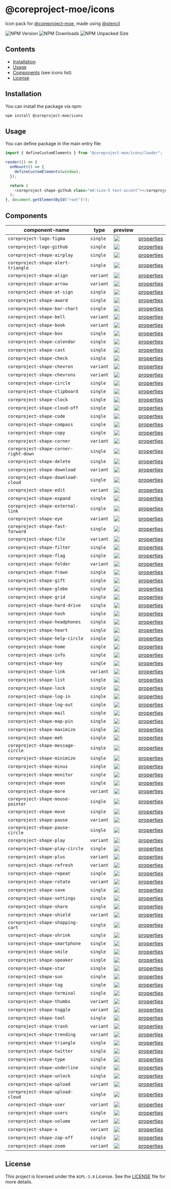# @coreproject-moe/icons

Icon pack for [@coreproject-moe](https://github.com/coreproject-moe), made using [@stencil](https://github.com/ionic-team/stencil)

![NPM Version](https://img.shields.io/npm/v/%40coreproject-moe%2Ficons?style=for-the-badge)
![NPM Downloads](https://img.shields.io/npm/dm/%40coreproject-moe%2Ficons?style=for-the-badge)
![NPM Unpacked Size](https://img.shields.io/npm/unpacked-size/%40coreproject-moe%2Ficons?style=for-the-badge)

## Contents

-   [Installation](#installation)
-   [Usage](#usage)
-   [Components](#components) (see icons list)
-   [License](#license)

## Installation

You can install the package via npm:

```bash
npm install @coreproject-moe/icons
```

## Usage

You can define package in the main entry file:

```ts
import { defineCustomElements } from "@coreproject-moe/icons/loader";

render(() => {
  onMount(() => {
    defineCustomElements(window);
  });

  return (
    <coreproject-shape-github class="md:size-5 text-accent"></coreproject-shape-github>
  );
}, document.getElementById("root")!);
```

## Components

<table><thead>
  <tr>
    <th>component-name</th>
    <th>type</th>
    <th>preview</th>
    <th></th>
  </tr></thead>
<tbody>
  
  <tr>
    <td><code>coreproject-logo-figma</code></td>
    <td><code>single</code></td>
    <td><img width="20" src="https://github.com/coreproject-moe/icons/blob/main/data/svg/figma.svg" /></td>
    <td><a href='https://github.com/coreproject-moe/icons/blob/main/src/components/coreproject-logo-figma/readme.md'>properties</a></td>
  </tr>
  
  <tr>
    <td><code>coreproject-logo-github</code></td>
    <td><code>single</code></td>
    <td><img width="20" src="https://github.com/coreproject-moe/icons/blob/main/data/svg/github.svg" /></td>
    <td><a href='https://github.com/coreproject-moe/icons/blob/main/src/components/coreproject-logo-github/readme.md'>properties</a></td>
  </tr>
  
  <tr>
    <td><code>coreproject-shape-airplay</code></td>
    <td><code>single</code></td>
    <td><img width="20" src="https://github.com/coreproject-moe/icons/blob/main/data/svg/airplay.svg" /></td>
    <td><a href='https://github.com/coreproject-moe/icons/blob/main/src/components/coreproject-shape-airplay/readme.md'>properties</a></td>
  </tr>
  
  <tr>
    <td><code>coreproject-shape-alert-triangle</code></td>
    <td><code>single</code></td>
    <td><img width="20" src="https://github.com/coreproject-moe/icons/blob/main/data/svg/alert-triangle.svg" /></td>
    <td><a href='https://github.com/coreproject-moe/icons/blob/main/src/components/coreproject-shape-alert-triangle/readme.md'>properties</a></td>
  </tr>
  
  <tr>
    <td><code>coreproject-shape-align</code></td>
    <td><code>variant</code></td>
    <td><img width="20" src="https://github.com/coreproject-moe/icons/blob/main/data/svg/align-center.svg" /></td>
    <td><a href='https://github.com/coreproject-moe/icons/blob/main/src/components/coreproject-shape-align/readme.md'>properties</a></td>
  </tr>
  
  <tr>
    <td><code>coreproject-shape-arrow</code></td>
    <td><code>variant</code></td>
    <td><img width="20" src="https://github.com/coreproject-moe/icons/blob/main/data/svg/arrow-down-left.svg" /></td>
    <td><a href='https://github.com/coreproject-moe/icons/blob/main/src/components/coreproject-shape-arrow/readme.md'>properties</a></td>
  </tr>
  
  <tr>
    <td><code>coreproject-shape-at-sign</code></td>
    <td><code>single</code></td>
    <td><img width="20" src="https://github.com/coreproject-moe/icons/blob/main/data/svg/at-sign.svg" /></td>
    <td><a href='https://github.com/coreproject-moe/icons/blob/main/src/components/coreproject-shape-at-sign/readme.md'>properties</a></td>
  </tr>
  
  <tr>
    <td><code>coreproject-shape-award</code></td>
    <td><code>single</code></td>
    <td><img width="20" src="https://github.com/coreproject-moe/icons/blob/main/data/svg/award.svg" /></td>
    <td><a href='https://github.com/coreproject-moe/icons/blob/main/src/components/coreproject-shape-award/readme.md'>properties</a></td>
  </tr>
  
  <tr>
    <td><code>coreproject-shape-bar-chart</code></td>
    <td><code>single</code></td>
    <td><img width="20" src="https://github.com/coreproject-moe/icons/blob/main/data/svg/bar-chart.svg" /></td>
    <td><a href='https://github.com/coreproject-moe/icons/blob/main/src/components/coreproject-shape-bar-chart/readme.md'>properties</a></td>
  </tr>
  
  <tr>
    <td><code>coreproject-shape-bell</code></td>
    <td><code>variant</code></td>
    <td><img width="20" src="https://github.com/coreproject-moe/icons/blob/main/data/svg/bell-off.svg" /></td>
    <td><a href='https://github.com/coreproject-moe/icons/blob/main/src/components/coreproject-shape-bell/readme.md'>properties</a></td>
  </tr>
  
  <tr>
    <td><code>coreproject-shape-book</code></td>
    <td><code>variant</code></td>
    <td><img width="20" src="https://github.com/coreproject-moe/icons/blob/main/data/svg/book-open.svg" /></td>
    <td><a href='https://github.com/coreproject-moe/icons/blob/main/src/components/coreproject-shape-book/readme.md'>properties</a></td>
  </tr>
  
  <tr>
    <td><code>coreproject-shape-box</code></td>
    <td><code>single</code></td>
    <td><img width="20" src="https://github.com/coreproject-moe/icons/blob/main/data/svg/box.svg" /></td>
    <td><a href='https://github.com/coreproject-moe/icons/blob/main/src/components/coreproject-shape-box/readme.md'>properties</a></td>
  </tr>
  
  <tr>
    <td><code>coreproject-shape-calendar</code></td>
    <td><code>single</code></td>
    <td><img width="20" src="https://github.com/coreproject-moe/icons/blob/main/data/svg/calendar.svg" /></td>
    <td><a href='https://github.com/coreproject-moe/icons/blob/main/src/components/coreproject-shape-calendar/readme.md'>properties</a></td>
  </tr>
  
  <tr>
    <td><code>coreproject-shape-cast</code></td>
    <td><code>single</code></td>
    <td><img width="20" src="https://github.com/coreproject-moe/icons/blob/main/data/svg/cast.svg" /></td>
    <td><a href='https://github.com/coreproject-moe/icons/blob/main/src/components/coreproject-shape-cast/readme.md'>properties</a></td>
  </tr>
  
  <tr>
    <td><code>coreproject-shape-check</code></td>
    <td><code>single</code></td>
    <td><img width="20" src="https://github.com/coreproject-moe/icons/blob/main/data/svg/check.svg" /></td>
    <td><a href='https://github.com/coreproject-moe/icons/blob/main/src/components/coreproject-shape-check/readme.md'>properties</a></td>
  </tr>
  
  <tr>
    <td><code>coreproject-shape-chevron</code></td>
    <td><code>variant</code></td>
    <td><img width="20" src="https://github.com/coreproject-moe/icons/blob/main/data/svg/chevron-down.svg" /></td>
    <td><a href='https://github.com/coreproject-moe/icons/blob/main/src/components/coreproject-shape-chevron/readme.md'>properties</a></td>
  </tr>
  
  <tr>
    <td><code>coreproject-shape-chevrons</code></td>
    <td><code>variant</code></td>
    <td><img width="20" src="https://github.com/coreproject-moe/icons/blob/main/data/svg/chevrons-down.svg" /></td>
    <td><a href='https://github.com/coreproject-moe/icons/blob/main/src/components/coreproject-shape-chevrons/readme.md'>properties</a></td>
  </tr>
  
  <tr>
    <td><code>coreproject-shape-circle</code></td>
    <td><code>single</code></td>
    <td><img width="20" src="https://github.com/coreproject-moe/icons/blob/main/data/svg/circle.svg" /></td>
    <td><a href='https://github.com/coreproject-moe/icons/blob/main/src/components/coreproject-shape-circle/readme.md'>properties</a></td>
  </tr>
  
  <tr>
    <td><code>coreproject-shape-clipboard</code></td>
    <td><code>single</code></td>
    <td><img width="20" src="https://github.com/coreproject-moe/icons/blob/main/data/svg/clipboard.svg" /></td>
    <td><a href='https://github.com/coreproject-moe/icons/blob/main/src/components/coreproject-shape-clipboard/readme.md'>properties</a></td>
  </tr>
  
  <tr>
    <td><code>coreproject-shape-clock</code></td>
    <td><code>single</code></td>
    <td><img width="20" src="https://github.com/coreproject-moe/icons/blob/main/data/svg/clock.svg" /></td>
    <td><a href='https://github.com/coreproject-moe/icons/blob/main/src/components/coreproject-shape-clock/readme.md'>properties</a></td>
  </tr>
  
  <tr>
    <td><code>coreproject-shape-cloud-off</code></td>
    <td><code>single</code></td>
    <td><img width="20" src="https://github.com/coreproject-moe/icons/blob/main/data/svg/cloud-off.svg" /></td>
    <td><a href='https://github.com/coreproject-moe/icons/blob/main/src/components/coreproject-shape-cloud-off/readme.md'>properties</a></td>
  </tr>
  
  <tr>
    <td><code>coreproject-shape-code</code></td>
    <td><code>single</code></td>
    <td><img width="20" src="https://github.com/coreproject-moe/icons/blob/main/data/svg/code.svg" /></td>
    <td><a href='https://github.com/coreproject-moe/icons/blob/main/src/components/coreproject-shape-code/readme.md'>properties</a></td>
  </tr>
  
  <tr>
    <td><code>coreproject-shape-compass</code></td>
    <td><code>single</code></td>
    <td><img width="20" src="https://github.com/coreproject-moe/icons/blob/main/data/svg/compass.svg" /></td>
    <td><a href='https://github.com/coreproject-moe/icons/blob/main/src/components/coreproject-shape-compass/readme.md'>properties</a></td>
  </tr>
  
  <tr>
    <td><code>coreproject-shape-copy</code></td>
    <td><code>single</code></td>
    <td><img width="20" src="https://github.com/coreproject-moe/icons/blob/main/data/svg/copy.svg" /></td>
    <td><a href='https://github.com/coreproject-moe/icons/blob/main/src/components/coreproject-shape-copy/readme.md'>properties</a></td>
  </tr>
  
  <tr>
    <td><code>coreproject-shape-corner</code></td>
    <td><code>variant</code></td>
    <td><img width="20" src="https://github.com/coreproject-moe/icons/blob/main/data/svg/corner-down-left.svg" /></td>
    <td><a href='https://github.com/coreproject-moe/icons/blob/main/src/components/coreproject-shape-corner/readme.md'>properties</a></td>
  </tr>
  
  <tr>
    <td><code>coreproject-shape-corner-right-down</code></td>
    <td><code>single</code></td>
    <td><img width="20" src="https://github.com/coreproject-moe/icons/blob/main/data/svg/corner-right-down.svg" /></td>
    <td><a href='https://github.com/coreproject-moe/icons/blob/main/src/components/coreproject-shape-corner-right-down/readme.md'>properties</a></td>
  </tr>
  
  <tr>
    <td><code>coreproject-shape-delete</code></td>
    <td><code>single</code></td>
    <td><img width="20" src="https://github.com/coreproject-moe/icons/blob/main/data/svg/delete.svg" /></td>
    <td><a href='https://github.com/coreproject-moe/icons/blob/main/src/components/coreproject-shape-delete/readme.md'>properties</a></td>
  </tr>
  
  <tr>
    <td><code>coreproject-shape-download</code></td>
    <td><code>variant</code></td>
    <td><img width="20" src="https://github.com/coreproject-moe/icons/blob/main/data/svg/download-cloud.svg" /></td>
    <td><a href='https://github.com/coreproject-moe/icons/blob/main/src/components/coreproject-shape-download/readme.md'>properties</a></td>
  </tr>
  
  <tr>
    <td><code>coreproject-shape-download-cloud</code></td>
    <td><code>single</code></td>
    <td><img width="20" src="https://github.com/coreproject-moe/icons/blob/main/data/svg/download-cloud.svg" /></td>
    <td><a href='https://github.com/coreproject-moe/icons/blob/main/src/components/coreproject-shape-download-cloud/readme.md'>properties</a></td>
  </tr>
  
  <tr>
    <td><code>coreproject-shape-edit</code></td>
    <td><code>variant</code></td>
    <td><img width="20" src="https://github.com/coreproject-moe/icons/blob/main/data/svg/edit-box.svg" /></td>
    <td><a href='https://github.com/coreproject-moe/icons/blob/main/src/components/coreproject-shape-edit/readme.md'>properties</a></td>
  </tr>
  
  <tr>
    <td><code>coreproject-shape-expand</code></td>
    <td><code>single</code></td>
    <td><img width="20" src="https://github.com/coreproject-moe/icons/blob/main/data/svg/expand.svg" /></td>
    <td><a href='https://github.com/coreproject-moe/icons/blob/main/src/components/coreproject-shape-expand/readme.md'>properties</a></td>
  </tr>
  
  <tr>
    <td><code>coreproject-shape-external-link</code></td>
    <td><code>single</code></td>
    <td><img width="20" src="https://github.com/coreproject-moe/icons/blob/main/data/svg/external-link.svg" /></td>
    <td><a href='https://github.com/coreproject-moe/icons/blob/main/src/components/coreproject-shape-external-link/readme.md'>properties</a></td>
  </tr>
  
  <tr>
    <td><code>coreproject-shape-eye</code></td>
    <td><code>variant</code></td>
    <td><img width="20" src="https://github.com/coreproject-moe/icons/blob/main/data/svg/eye-close.svg" /></td>
    <td><a href='https://github.com/coreproject-moe/icons/blob/main/src/components/coreproject-shape-eye/readme.md'>properties</a></td>
  </tr>
  
  <tr>
    <td><code>coreproject-shape-fast-forward</code></td>
    <td><code>single</code></td>
    <td><img width="20" src="https://github.com/coreproject-moe/icons/blob/main/data/svg/fast-forward.svg" /></td>
    <td><a href='https://github.com/coreproject-moe/icons/blob/main/src/components/coreproject-shape-fast-forward/readme.md'>properties</a></td>
  </tr>
  
  <tr>
    <td><code>coreproject-shape-file</code></td>
    <td><code>variant</code></td>
    <td><img width="20" src="https://github.com/coreproject-moe/icons/blob/main/data/svg/file-minus.svg" /></td>
    <td><a href='https://github.com/coreproject-moe/icons/blob/main/src/components/coreproject-shape-file/readme.md'>properties</a></td>
  </tr>
  
  <tr>
    <td><code>coreproject-shape-filter</code></td>
    <td><code>single</code></td>
    <td><img width="20" src="https://github.com/coreproject-moe/icons/blob/main/data/svg/filter.svg" /></td>
    <td><a href='https://github.com/coreproject-moe/icons/blob/main/src/components/coreproject-shape-filter/readme.md'>properties</a></td>
  </tr>
  
  <tr>
    <td><code>coreproject-shape-flag</code></td>
    <td><code>single</code></td>
    <td><img width="20" src="https://github.com/coreproject-moe/icons/blob/main/data/svg/flag.svg" /></td>
    <td><a href='https://github.com/coreproject-moe/icons/blob/main/src/components/coreproject-shape-flag/readme.md'>properties</a></td>
  </tr>
  
  <tr>
    <td><code>coreproject-shape-folder</code></td>
    <td><code>variant</code></td>
    <td><img width="20" src="https://github.com/coreproject-moe/icons/blob/main/data/svg/folder-minus.svg" /></td>
    <td><a href='https://github.com/coreproject-moe/icons/blob/main/src/components/coreproject-shape-folder/readme.md'>properties</a></td>
  </tr>
  
  <tr>
    <td><code>coreproject-shape-frown</code></td>
    <td><code>single</code></td>
    <td><img width="20" src="https://github.com/coreproject-moe/icons/blob/main/data/svg/frown.svg" /></td>
    <td><a href='https://github.com/coreproject-moe/icons/blob/main/src/components/coreproject-shape-frown/readme.md'>properties</a></td>
  </tr>
  
  <tr>
    <td><code>coreproject-shape-gift</code></td>
    <td><code>single</code></td>
    <td><img width="20" src="https://github.com/coreproject-moe/icons/blob/main/data/svg/gift.svg" /></td>
    <td><a href='https://github.com/coreproject-moe/icons/blob/main/src/components/coreproject-shape-gift/readme.md'>properties</a></td>
  </tr>
  
  <tr>
    <td><code>coreproject-shape-globe</code></td>
    <td><code>single</code></td>
    <td><img width="20" src="https://github.com/coreproject-moe/icons/blob/main/data/svg/globe.svg" /></td>
    <td><a href='https://github.com/coreproject-moe/icons/blob/main/src/components/coreproject-shape-globe/readme.md'>properties</a></td>
  </tr>
  
  <tr>
    <td><code>coreproject-shape-grid</code></td>
    <td><code>single</code></td>
    <td><img width="20" src="https://github.com/coreproject-moe/icons/blob/main/data/svg/grid.svg" /></td>
    <td><a href='https://github.com/coreproject-moe/icons/blob/main/src/components/coreproject-shape-grid/readme.md'>properties</a></td>
  </tr>
  
  <tr>
    <td><code>coreproject-shape-hard-drive</code></td>
    <td><code>single</code></td>
    <td><img width="20" src="https://github.com/coreproject-moe/icons/blob/main/data/svg/hard-drive.svg" /></td>
    <td><a href='https://github.com/coreproject-moe/icons/blob/main/src/components/coreproject-shape-hard-drive/readme.md'>properties</a></td>
  </tr>
  
  <tr>
    <td><code>coreproject-shape-hash</code></td>
    <td><code>single</code></td>
    <td><img width="20" src="https://github.com/coreproject-moe/icons/blob/main/data/svg/hash.svg" /></td>
    <td><a href='https://github.com/coreproject-moe/icons/blob/main/src/components/coreproject-shape-hash/readme.md'>properties</a></td>
  </tr>
  
  <tr>
    <td><code>coreproject-shape-headphones</code></td>
    <td><code>single</code></td>
    <td><img width="20" src="https://github.com/coreproject-moe/icons/blob/main/data/svg/headphones.svg" /></td>
    <td><a href='https://github.com/coreproject-moe/icons/blob/main/src/components/coreproject-shape-headphones/readme.md'>properties</a></td>
  </tr>
  
  <tr>
    <td><code>coreproject-shape-heart</code></td>
    <td><code>single</code></td>
    <td><img width="20" src="https://github.com/coreproject-moe/icons/blob/main/data/svg/heart.svg" /></td>
    <td><a href='https://github.com/coreproject-moe/icons/blob/main/src/components/coreproject-shape-heart/readme.md'>properties</a></td>
  </tr>
  
  <tr>
    <td><code>coreproject-shape-help-circle</code></td>
    <td><code>single</code></td>
    <td><img width="20" src="https://github.com/coreproject-moe/icons/blob/main/data/svg/help-circle.svg" /></td>
    <td><a href='https://github.com/coreproject-moe/icons/blob/main/src/components/coreproject-shape-help-circle/readme.md'>properties</a></td>
  </tr>
  
  <tr>
    <td><code>coreproject-shape-home</code></td>
    <td><code>single</code></td>
    <td><img width="20" src="https://github.com/coreproject-moe/icons/blob/main/data/svg/home.svg" /></td>
    <td><a href='https://github.com/coreproject-moe/icons/blob/main/src/components/coreproject-shape-home/readme.md'>properties</a></td>
  </tr>
  
  <tr>
    <td><code>coreproject-shape-info</code></td>
    <td><code>single</code></td>
    <td><img width="20" src="https://github.com/coreproject-moe/icons/blob/main/data/svg/info.svg" /></td>
    <td><a href='https://github.com/coreproject-moe/icons/blob/main/src/components/coreproject-shape-info/readme.md'>properties</a></td>
  </tr>
  
  <tr>
    <td><code>coreproject-shape-key</code></td>
    <td><code>single</code></td>
    <td><img width="20" src="https://github.com/coreproject-moe/icons/blob/main/data/svg/key.svg" /></td>
    <td><a href='https://github.com/coreproject-moe/icons/blob/main/src/components/coreproject-shape-key/readme.md'>properties</a></td>
  </tr>
  
  <tr>
    <td><code>coreproject-shape-link</code></td>
    <td><code>variant</code></td>
    <td><img width="20" src="https://github.com/coreproject-moe/icons/blob/main/data/svg/link-horizontal.svg" /></td>
    <td><a href='https://github.com/coreproject-moe/icons/blob/main/src/components/coreproject-shape-link/readme.md'>properties</a></td>
  </tr>
  
  <tr>
    <td><code>coreproject-shape-list</code></td>
    <td><code>single</code></td>
    <td><img width="20" src="https://github.com/coreproject-moe/icons/blob/main/data/svg/list.svg" /></td>
    <td><a href='https://github.com/coreproject-moe/icons/blob/main/src/components/coreproject-shape-list/readme.md'>properties</a></td>
  </tr>
  
  <tr>
    <td><code>coreproject-shape-lock</code></td>
    <td><code>single</code></td>
    <td><img width="20" src="https://github.com/coreproject-moe/icons/blob/main/data/svg/lock.svg" /></td>
    <td><a href='https://github.com/coreproject-moe/icons/blob/main/src/components/coreproject-shape-lock/readme.md'>properties</a></td>
  </tr>
  
  <tr>
    <td><code>coreproject-shape-log-in</code></td>
    <td><code>single</code></td>
    <td><img width="20" src="https://github.com/coreproject-moe/icons/blob/main/data/svg/log-in.svg" /></td>
    <td><a href='https://github.com/coreproject-moe/icons/blob/main/src/components/coreproject-shape-log-in/readme.md'>properties</a></td>
  </tr>
  
  <tr>
    <td><code>coreproject-shape-log-out</code></td>
    <td><code>single</code></td>
    <td><img width="20" src="https://github.com/coreproject-moe/icons/blob/main/data/svg/log-out.svg" /></td>
    <td><a href='https://github.com/coreproject-moe/icons/blob/main/src/components/coreproject-shape-log-out/readme.md'>properties</a></td>
  </tr>
  
  <tr>
    <td><code>coreproject-shape-mail</code></td>
    <td><code>single</code></td>
    <td><img width="20" src="https://github.com/coreproject-moe/icons/blob/main/data/svg/mail.svg" /></td>
    <td><a href='https://github.com/coreproject-moe/icons/blob/main/src/components/coreproject-shape-mail/readme.md'>properties</a></td>
  </tr>
  
  <tr>
    <td><code>coreproject-shape-map-pin</code></td>
    <td><code>single</code></td>
    <td><img width="20" src="https://github.com/coreproject-moe/icons/blob/main/data/svg/map-pin.svg" /></td>
    <td><a href='https://github.com/coreproject-moe/icons/blob/main/src/components/coreproject-shape-map-pin/readme.md'>properties</a></td>
  </tr>
  
  <tr>
    <td><code>coreproject-shape-maximize</code></td>
    <td><code>single</code></td>
    <td><img width="20" src="https://github.com/coreproject-moe/icons/blob/main/data/svg/maximize.svg" /></td>
    <td><a href='https://github.com/coreproject-moe/icons/blob/main/src/components/coreproject-shape-maximize/readme.md'>properties</a></td>
  </tr>
  
  <tr>
    <td><code>coreproject-shape-meh</code></td>
    <td><code>single</code></td>
    <td><img width="20" src="https://github.com/coreproject-moe/icons/blob/main/data/svg/meh.svg" /></td>
    <td><a href='https://github.com/coreproject-moe/icons/blob/main/src/components/coreproject-shape-meh/readme.md'>properties</a></td>
  </tr>
  
  <tr>
    <td><code>coreproject-shape-message-circle</code></td>
    <td><code>single</code></td>
    <td><img width="20" src="https://github.com/coreproject-moe/icons/blob/main/data/svg/message-circle.svg" /></td>
    <td><a href='https://github.com/coreproject-moe/icons/blob/main/src/components/coreproject-shape-message-circle/readme.md'>properties</a></td>
  </tr>
  
  <tr>
    <td><code>coreproject-shape-minimize</code></td>
    <td><code>single</code></td>
    <td><img width="20" src="https://github.com/coreproject-moe/icons/blob/main/data/svg/minimize.svg" /></td>
    <td><a href='https://github.com/coreproject-moe/icons/blob/main/src/components/coreproject-shape-minimize/readme.md'>properties</a></td>
  </tr>
  
  <tr>
    <td><code>coreproject-shape-minus</code></td>
    <td><code>single</code></td>
    <td><img width="20" src="https://github.com/coreproject-moe/icons/blob/main/data/svg/minus.svg" /></td>
    <td><a href='https://github.com/coreproject-moe/icons/blob/main/src/components/coreproject-shape-minus/readme.md'>properties</a></td>
  </tr>
  
  <tr>
    <td><code>coreproject-shape-monitor</code></td>
    <td><code>single</code></td>
    <td><img width="20" src="https://github.com/coreproject-moe/icons/blob/main/data/svg/monitor.svg" /></td>
    <td><a href='https://github.com/coreproject-moe/icons/blob/main/src/components/coreproject-shape-monitor/readme.md'>properties</a></td>
  </tr>
  
  <tr>
    <td><code>coreproject-shape-moon</code></td>
    <td><code>single</code></td>
    <td><img width="20" src="https://github.com/coreproject-moe/icons/blob/main/data/svg/moon.svg" /></td>
    <td><a href='https://github.com/coreproject-moe/icons/blob/main/src/components/coreproject-shape-moon/readme.md'>properties</a></td>
  </tr>
  
  <tr>
    <td><code>coreproject-shape-more</code></td>
    <td><code>variant</code></td>
    <td><img width="20" src="https://github.com/coreproject-moe/icons/blob/main/data/svg/more-horizontal.svg" /></td>
    <td><a href='https://github.com/coreproject-moe/icons/blob/main/src/components/coreproject-shape-more/readme.md'>properties</a></td>
  </tr>
  
  <tr>
    <td><code>coreproject-shape-mouse-pointer</code></td>
    <td><code>single</code></td>
    <td><img width="20" src="https://github.com/coreproject-moe/icons/blob/main/data/svg/mouse-pointer.svg" /></td>
    <td><a href='https://github.com/coreproject-moe/icons/blob/main/src/components/coreproject-shape-mouse-pointer/readme.md'>properties</a></td>
  </tr>
  
  <tr>
    <td><code>coreproject-shape-move</code></td>
    <td><code>single</code></td>
    <td><img width="20" src="https://github.com/coreproject-moe/icons/blob/main/data/svg/move.svg" /></td>
    <td><a href='https://github.com/coreproject-moe/icons/blob/main/src/components/coreproject-shape-move/readme.md'>properties</a></td>
  </tr>
  
  <tr>
    <td><code>coreproject-shape-pause</code></td>
    <td><code>variant</code></td>
    <td><img width="20" src="https://github.com/coreproject-moe/icons/blob/main/data/svg/pause-circle.svg" /></td>
    <td><a href='https://github.com/coreproject-moe/icons/blob/main/src/components/coreproject-shape-pause/readme.md'>properties</a></td>
  </tr>
  
  <tr>
    <td><code>coreproject-shape-pause-circle</code></td>
    <td><code>single</code></td>
    <td><img width="20" src="https://github.com/coreproject-moe/icons/blob/main/data/svg/pause-circle.svg" /></td>
    <td><a href='https://github.com/coreproject-moe/icons/blob/main/src/components/coreproject-shape-pause-circle/readme.md'>properties</a></td>
  </tr>
  
  <tr>
    <td><code>coreproject-shape-play</code></td>
    <td><code>variant</code></td>
    <td><img width="20" src="https://github.com/coreproject-moe/icons/blob/main/data/svg/play-circle.svg" /></td>
    <td><a href='https://github.com/coreproject-moe/icons/blob/main/src/components/coreproject-shape-play/readme.md'>properties</a></td>
  </tr>
  
  <tr>
    <td><code>coreproject-shape-play-circle</code></td>
    <td><code>single</code></td>
    <td><img width="20" src="https://github.com/coreproject-moe/icons/blob/main/data/svg/play-circle.svg" /></td>
    <td><a href='https://github.com/coreproject-moe/icons/blob/main/src/components/coreproject-shape-play-circle/readme.md'>properties</a></td>
  </tr>
  
  <tr>
    <td><code>coreproject-shape-plus</code></td>
    <td><code>variant</code></td>
    <td><img width="20" src="https://github.com/coreproject-moe/icons/blob/main/data/svg/plus-circle.svg" /></td>
    <td><a href='https://github.com/coreproject-moe/icons/blob/main/src/components/coreproject-shape-plus/readme.md'>properties</a></td>
  </tr>
  
  <tr>
    <td><code>coreproject-shape-refresh</code></td>
    <td><code>variant</code></td>
    <td><img width="20" src="https://github.com/coreproject-moe/icons/blob/main/data/svg/refresh-ccw.svg" /></td>
    <td><a href='https://github.com/coreproject-moe/icons/blob/main/src/components/coreproject-shape-refresh/readme.md'>properties</a></td>
  </tr>
  
  <tr>
    <td><code>coreproject-shape-repeat</code></td>
    <td><code>single</code></td>
    <td><img width="20" src="https://github.com/coreproject-moe/icons/blob/main/data/svg/repeat.svg" /></td>
    <td><a href='https://github.com/coreproject-moe/icons/blob/main/src/components/coreproject-shape-repeat/readme.md'>properties</a></td>
  </tr>
  
  <tr>
    <td><code>coreproject-shape-rotate</code></td>
    <td><code>variant</code></td>
    <td><img width="20" src="https://github.com/coreproject-moe/icons/blob/main/data/svg/rotate-ccw.svg" /></td>
    <td><a href='https://github.com/coreproject-moe/icons/blob/main/src/components/coreproject-shape-rotate/readme.md'>properties</a></td>
  </tr>
  
  <tr>
    <td><code>coreproject-shape-save</code></td>
    <td><code>single</code></td>
    <td><img width="20" src="https://github.com/coreproject-moe/icons/blob/main/data/svg/save.svg" /></td>
    <td><a href='https://github.com/coreproject-moe/icons/blob/main/src/components/coreproject-shape-save/readme.md'>properties</a></td>
  </tr>
  
  <tr>
    <td><code>coreproject-shape-settings</code></td>
    <td><code>single</code></td>
    <td><img width="20" src="https://github.com/coreproject-moe/icons/blob/main/data/svg/settings.svg" /></td>
    <td><a href='https://github.com/coreproject-moe/icons/blob/main/src/components/coreproject-shape-settings/readme.md'>properties</a></td>
  </tr>
  
  <tr>
    <td><code>coreproject-shape-share</code></td>
    <td><code>single</code></td>
    <td><img width="20" src="https://github.com/coreproject-moe/icons/blob/main/data/svg/share.svg" /></td>
    <td><a href='https://github.com/coreproject-moe/icons/blob/main/src/components/coreproject-shape-share/readme.md'>properties</a></td>
  </tr>
  
  <tr>
    <td><code>coreproject-shape-shield</code></td>
    <td><code>variant</code></td>
    <td><img width="20" src="https://github.com/coreproject-moe/icons/blob/main/data/svg/shield-off.svg" /></td>
    <td><a href='https://github.com/coreproject-moe/icons/blob/main/src/components/coreproject-shape-shield/readme.md'>properties</a></td>
  </tr>
  
  <tr>
    <td><code>coreproject-shape-shopping-cart</code></td>
    <td><code>single</code></td>
    <td><img width="20" src="https://github.com/coreproject-moe/icons/blob/main/data/svg/shopping-cart.svg" /></td>
    <td><a href='https://github.com/coreproject-moe/icons/blob/main/src/components/coreproject-shape-shopping-cart/readme.md'>properties</a></td>
  </tr>
  
  <tr>
    <td><code>coreproject-shape-shrink</code></td>
    <td><code>single</code></td>
    <td><img width="20" src="https://github.com/coreproject-moe/icons/blob/main/data/svg/shrink.svg" /></td>
    <td><a href='https://github.com/coreproject-moe/icons/blob/main/src/components/coreproject-shape-shrink/readme.md'>properties</a></td>
  </tr>
  
  <tr>
    <td><code>coreproject-shape-smartphone</code></td>
    <td><code>single</code></td>
    <td><img width="20" src="https://github.com/coreproject-moe/icons/blob/main/data/svg/smartphone.svg" /></td>
    <td><a href='https://github.com/coreproject-moe/icons/blob/main/src/components/coreproject-shape-smartphone/readme.md'>properties</a></td>
  </tr>
  
  <tr>
    <td><code>coreproject-shape-smile</code></td>
    <td><code>single</code></td>
    <td><img width="20" src="https://github.com/coreproject-moe/icons/blob/main/data/svg/smile.svg" /></td>
    <td><a href='https://github.com/coreproject-moe/icons/blob/main/src/components/coreproject-shape-smile/readme.md'>properties</a></td>
  </tr>
  
  <tr>
    <td><code>coreproject-shape-speaker</code></td>
    <td><code>single</code></td>
    <td><img width="20" src="https://github.com/coreproject-moe/icons/blob/main/data/svg/speaker.svg" /></td>
    <td><a href='https://github.com/coreproject-moe/icons/blob/main/src/components/coreproject-shape-speaker/readme.md'>properties</a></td>
  </tr>
  
  <tr>
    <td><code>coreproject-shape-star</code></td>
    <td><code>single</code></td>
    <td><img width="20" src="https://github.com/coreproject-moe/icons/blob/main/data/svg/star.svg" /></td>
    <td><a href='https://github.com/coreproject-moe/icons/blob/main/src/components/coreproject-shape-star/readme.md'>properties</a></td>
  </tr>
  
  <tr>
    <td><code>coreproject-shape-sun</code></td>
    <td><code>single</code></td>
    <td><img width="20" src="https://github.com/coreproject-moe/icons/blob/main/data/svg/sun.svg" /></td>
    <td><a href='https://github.com/coreproject-moe/icons/blob/main/src/components/coreproject-shape-sun/readme.md'>properties</a></td>
  </tr>
  
  <tr>
    <td><code>coreproject-shape-tag</code></td>
    <td><code>single</code></td>
    <td><img width="20" src="https://github.com/coreproject-moe/icons/blob/main/data/svg/tag.svg" /></td>
    <td><a href='https://github.com/coreproject-moe/icons/blob/main/src/components/coreproject-shape-tag/readme.md'>properties</a></td>
  </tr>
  
  <tr>
    <td><code>coreproject-shape-terminal</code></td>
    <td><code>single</code></td>
    <td><img width="20" src="https://github.com/coreproject-moe/icons/blob/main/data/svg/terminal.svg" /></td>
    <td><a href='https://github.com/coreproject-moe/icons/blob/main/src/components/coreproject-shape-terminal/readme.md'>properties</a></td>
  </tr>
  
  <tr>
    <td><code>coreproject-shape-thumbs</code></td>
    <td><code>variant</code></td>
    <td><img width="20" src="https://github.com/coreproject-moe/icons/blob/main/data/svg/thumbs-down.svg" /></td>
    <td><a href='https://github.com/coreproject-moe/icons/blob/main/src/components/coreproject-shape-thumbs/readme.md'>properties</a></td>
  </tr>
  
  <tr>
    <td><code>coreproject-shape-toggle</code></td>
    <td><code>variant</code></td>
    <td><img width="20" src="https://github.com/coreproject-moe/icons/blob/main/data/svg/toggle-left.svg" /></td>
    <td><a href='https://github.com/coreproject-moe/icons/blob/main/src/components/coreproject-shape-toggle/readme.md'>properties</a></td>
  </tr>
  
  <tr>
    <td><code>coreproject-shape-tool</code></td>
    <td><code>single</code></td>
    <td><img width="20" src="https://github.com/coreproject-moe/icons/blob/main/data/svg/tool.svg" /></td>
    <td><a href='https://github.com/coreproject-moe/icons/blob/main/src/components/coreproject-shape-tool/readme.md'>properties</a></td>
  </tr>
  
  <tr>
    <td><code>coreproject-shape-trash</code></td>
    <td><code>variant</code></td>
    <td><img width="20" src="https://github.com/coreproject-moe/icons/blob/main/data/svg/trash-with-lines.svg" /></td>
    <td><a href='https://github.com/coreproject-moe/icons/blob/main/src/components/coreproject-shape-trash/readme.md'>properties</a></td>
  </tr>
  
  <tr>
    <td><code>coreproject-shape-trending</code></td>
    <td><code>variant</code></td>
    <td><img width="20" src="https://github.com/coreproject-moe/icons/blob/main/data/svg/trending-down.svg" /></td>
    <td><a href='https://github.com/coreproject-moe/icons/blob/main/src/components/coreproject-shape-trending/readme.md'>properties</a></td>
  </tr>
  
  <tr>
    <td><code>coreproject-shape-triangle</code></td>
    <td><code>single</code></td>
    <td><img width="20" src="https://github.com/coreproject-moe/icons/blob/main/data/svg/triangle.svg" /></td>
    <td><a href='https://github.com/coreproject-moe/icons/blob/main/src/components/coreproject-shape-triangle/readme.md'>properties</a></td>
  </tr>
  
  <tr>
    <td><code>coreproject-shape-twitter</code></td>
    <td><code>single</code></td>
    <td><img width="20" src="https://github.com/coreproject-moe/icons/blob/main/data/svg/twitter.svg" /></td>
    <td><a href='https://github.com/coreproject-moe/icons/blob/main/src/components/coreproject-shape-twitter/readme.md'>properties</a></td>
  </tr>
  
  <tr>
    <td><code>coreproject-shape-type</code></td>
    <td><code>single</code></td>
    <td><img width="20" src="https://github.com/coreproject-moe/icons/blob/main/data/svg/type.svg" /></td>
    <td><a href='https://github.com/coreproject-moe/icons/blob/main/src/components/coreproject-shape-type/readme.md'>properties</a></td>
  </tr>
  
  <tr>
    <td><code>coreproject-shape-underline</code></td>
    <td><code>single</code></td>
    <td><img width="20" src="https://github.com/coreproject-moe/icons/blob/main/data/svg/underline.svg" /></td>
    <td><a href='https://github.com/coreproject-moe/icons/blob/main/src/components/coreproject-shape-underline/readme.md'>properties</a></td>
  </tr>
  
  <tr>
    <td><code>coreproject-shape-unlock</code></td>
    <td><code>single</code></td>
    <td><img width="20" src="https://github.com/coreproject-moe/icons/blob/main/data/svg/unlock.svg" /></td>
    <td><a href='https://github.com/coreproject-moe/icons/blob/main/src/components/coreproject-shape-unlock/readme.md'>properties</a></td>
  </tr>
  
  <tr>
    <td><code>coreproject-shape-upload</code></td>
    <td><code>variant</code></td>
    <td><img width="20" src="https://github.com/coreproject-moe/icons/blob/main/data/svg/upload-cloud.svg" /></td>
    <td><a href='https://github.com/coreproject-moe/icons/blob/main/src/components/coreproject-shape-upload/readme.md'>properties</a></td>
  </tr>
  
  <tr>
    <td><code>coreproject-shape-upload-cloud</code></td>
    <td><code>single</code></td>
    <td><img width="20" src="https://github.com/coreproject-moe/icons/blob/main/data/svg/upload-cloud.svg" /></td>
    <td><a href='https://github.com/coreproject-moe/icons/blob/main/src/components/coreproject-shape-upload-cloud/readme.md'>properties</a></td>
  </tr>
  
  <tr>
    <td><code>coreproject-shape-user</code></td>
    <td><code>variant</code></td>
    <td><img width="20" src="https://github.com/coreproject-moe/icons/blob/main/data/svg/user-check.svg" /></td>
    <td><a href='https://github.com/coreproject-moe/icons/blob/main/src/components/coreproject-shape-user/readme.md'>properties</a></td>
  </tr>
  
  <tr>
    <td><code>coreproject-shape-users</code></td>
    <td><code>single</code></td>
    <td><img width="20" src="https://github.com/coreproject-moe/icons/blob/main/data/svg/users.svg" /></td>
    <td><a href='https://github.com/coreproject-moe/icons/blob/main/src/components/coreproject-shape-users/readme.md'>properties</a></td>
  </tr>
  
  <tr>
    <td><code>coreproject-shape-volume</code></td>
    <td><code>variant</code></td>
    <td><img width="20" src="https://github.com/coreproject-moe/icons/blob/main/data/svg/volume-full.svg" /></td>
    <td><a href='https://github.com/coreproject-moe/icons/blob/main/src/components/coreproject-shape-volume/readme.md'>properties</a></td>
  </tr>
  
  <tr>
    <td><code>coreproject-shape-x</code></td>
    <td><code>variant</code></td>
    <td><img width="20" src="https://github.com/coreproject-moe/icons/blob/main/data/svg/x-circle.svg" /></td>
    <td><a href='https://github.com/coreproject-moe/icons/blob/main/src/components/coreproject-shape-x/readme.md'>properties</a></td>
  </tr>
  
  <tr>
    <td><code>coreproject-shape-zap-off</code></td>
    <td><code>single</code></td>
    <td><img width="20" src="https://github.com/coreproject-moe/icons/blob/main/data/svg/zap-off.svg" /></td>
    <td><a href='https://github.com/coreproject-moe/icons/blob/main/src/components/coreproject-shape-zap-off/readme.md'>properties</a></td>
  </tr>
  
  <tr>
    <td><code>coreproject-shape-zoom</code></td>
    <td><code>variant</code></td>
    <td><img width="20" src="https://github.com/coreproject-moe/icons/blob/main/data/svg/zoom-in.svg" /></td>
    <td><a href='https://github.com/coreproject-moe/icons/blob/main/src/components/coreproject-shape-zoom/readme.md'>properties</a></td>
  </tr>
  
</tbody>
</table>

## License

This project is licensed under the `AGPL-3.0` License. See the [LICENSE](https://github.com/coreproject-moe/icons?tab=AGPL-3.0-1-ov-file#readme) file for more details.
